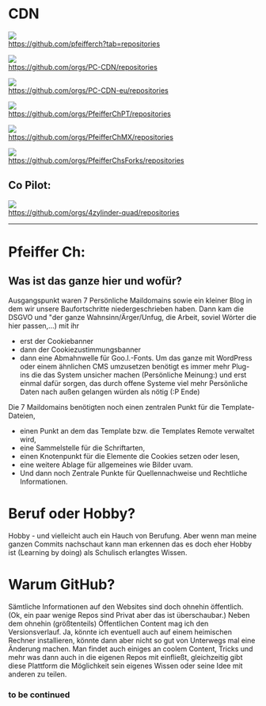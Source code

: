 # CDN
![](https://github.com/pfeifferch.png?size=60)  
https://github.com/pfeifferch?tab=repositories   

![](https://github.com/PC-CDN.png?size=60)  
https://github.com/orgs/PC-CDN/repositories  

![](https://github.com/PC-CDN-eu.png?size=60)  
https://github.com/orgs/PC-CDN-eu/repositories  

![](https://github.com/PfeifferChPT.png?size=60)  
https://github.com/orgs/PfeifferChPT/repositories  

![](https://github.com/PfeifferChMX.png?size=60)  
https://github.com/orgs/PfeifferChMX/repositories  

![](https://github.com/PfeifferChsForks.png?size=60)  
https://github.com/orgs/PfeifferChsForks/repositories

## Co Pilot:  

![](https://github.com/4zylinder-quad.png?size=60)  
https://github.com/orgs/4zylinder-quad/repositories  

---

# Pfeiffer Ch:

## Was ist das ganze hier und wofür?
Ausgangspunkt waren 7 Persönliche Maildomains sowie ein kleiner Blog in dem wir unsere Baufortschritte niedergeschrieben haben. 
Dann kam die DSGVO und "der ganze Wahnsinn/Ärger/Unfug, die Arbeit, soviel Wörter die hier passen,...) mit ihr
 - erst der Cookiebanner
 - dann der Cookiezustimmungsbanner
 - dann eine Abmahnwelle für Goo.l.-Fonts. 
Um das ganze mit WordPress oder einem ähnlichen CMS umzusetzen benötigt es immer mehr Plug-ins die das System unsicher machen 
(Persönliche Meinung:) und erst einmal dafür sorgen, das durch offene Systeme viel mehr Persönliche Daten nach außen gelangen würden als nötig (:P Ende) 

Die 7 Maildomains benötigten noch einen zentralen Punkt für die Template-Dateien, 
- einen Punkt an dem das Template bzw. die Templates Remote verwaltet wird,
- eine Sammelstelle für die Schriftarten, 
- einen Knotenpunkt für die Elemente die Cookies setzen oder lesen, 
- eine weitere Ablage für allgemeines wie Bilder uvam. 
- Und dann noch Zentrale Punkte für Quellennachweise und Rechtliche Informationen. 

# Beruf oder Hobby?
Hobby - und vielleicht auch ein Hauch von Berufung. 
Aber wenn man meine ganzen Commits nachschaut kann man erkennen das es doch eher Hobby ist (Learning by doing) als Schulisch erlangtes Wissen. 

# Warum GitHub?
Sämtliche Informationen auf den Websites sind doch ohnehin öffentlich. 
(Ok, ein paar wenige Repos sind Privat aber das ist überschaubar.)
Neben dem ohnehin (größtenteils) Öffentlichen Content mag ich den Versionsverlauf. 
Ja, könnte ich eventuell auch auf einem heimischen Rechner installieren, könnte dann aber nicht so gut von Unterwegs mal eine Änderung machen. 
Man findet auch einiges an coolem Content, Tricks und mehr was dann auch in die eigenen Repos mit einfließt, 
gleichzeitig gibt diese Plattform die Möglichkeit sein eigenes Wissen oder seine Idee mit anderen zu teilen. 

### to be continued 
